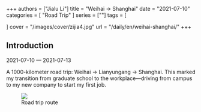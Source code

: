 +++
authors = ["Jialu Li"]
title = "Weihai → Shanghai"
date = "2021-07-10"
categories = [
    "Road Trip"
]
series = [""]
tags = [
    
]
cover = "/images/cover/zijia4.jpg"
url = "/daily/en/weihai-shanghai/"
+++
<!DOCTYPE html>
<html lang="en">
<head>
    <meta charset="UTF-8">
    <meta name="viewport" content="width=device-width, initial-scale=1.0">
    <link rel="stylesheet" href="/assets/css/styles.css">
</head>
<body>
    <article>
        <section>
            <h2>Introduction</h2>
            <p>2021-07-10 — 2021-07-13</p>
            <p>A 1000-kilometer road trip: Weihai → Lianyungang → Shanghai.  
This marked my transition from graduate school to the workplace—driving from campus to my new company to start my first job.</p>
            <div class="container">
                <div class="image">
                    <figure>
                        <a data-fancybox="gallery" href="https://cdn.heirenlop.com/daily-record/zijia4.png">
                            <img src="https://cdn.heirenlop.com/daily-record/zijia4.png" loading="lazy">
                        </a>
                        <figcaption>Road trip route</figcaption>
                    </figure>
                </div>
            </div>
        </section>
    </article>
</body>
</html>
